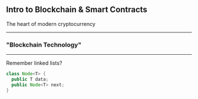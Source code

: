 ## Intro to Blockchain & Smart Contracts

The heart of modern cryptocurrency

---

### "Blockchain Technology"

---

Remember linked lists?

```java
class Node<T> {
  public T data;
  public Node<T> next;
}
```

